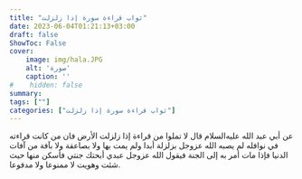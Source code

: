 ```yaml
---
title: "ثواب قراءة سورة إذا زلزلت"
date: 2023-06-04T01:21:13+03:00
draft: false
ShowToc: False
cover:
    image: img/hala.JPG
    alt: 'صورة'
    caption: ''
#    hidden: false
summary: 
tags: [""]
categories: ["ثواب قراءة سورة إذا زلزلت"]
---
```

عن أبي عبد الله
عليه‌السلام قال لا تملوا من قراءة إذا زلزلت الأرض فان من كانت
قراءته في نوافله لم يصبه الله عزوجل بزلزلة أبدا ولم يمت بها ولا بصاعقة
ولا بآفة من آفات الدنيا فإذا مات أمر به إلى الجنة فيقول الله عزوجل
عبدي أبحتك جنتي فأسكن منها حيث شئت وهويت لا ممنوعا ولا مدفوعا.

